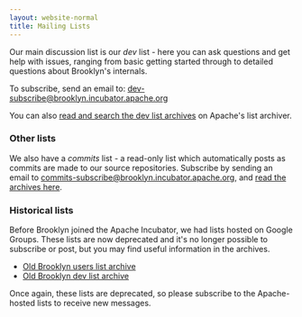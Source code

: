 ```yaml
---
layout: website-normal
title: Mailing Lists
---
```


Our main discussion list is our *dev* list - here you can ask questions and get
help with issues, ranging from basic getting started through to detailed
questions about Brooklyn's internals.

To subscribe, send an email to:
[dev-subscribe@brooklyn.incubator.apache.org](mailto:dev-subscribe@brooklyn.incubator.apache.org)

You can also [read and search the dev list
archives](https://mail-archives.apache.org/mod_mbox/incubator-brooklyn-dev/) on
Apache's list archiver.


### Other lists

We also have a *commits* list - a read-only list which automatically posts as
commits are made to our source repositories. Subscribe by sending an email to
[commits-subscribe@brooklyn.incubator.apache.org](mailto:commits-subscribe@brooklyn.incubator.apache.org),
and [read the archives here](https://mail-archives.apache.org/mod_mbox/incubator-brooklyn-commits/).


### Historical lists

Before Brooklyn joined the Apache Incubator, we had lists hosted on Google
Groups. These lists are now deprecated and it's no longer possible to subscribe
or post, but you may find useful information in the archives.

- [Old Brooklyn users list archive](https://groups.google.com/forum/#!forum/brooklyn-dev)
- [Old Brooklyn dev list archive](https://groups.google.com/forum/#!forum/brooklyn-dev)

Once again, these lists are deprecated, so please subscribe to the Apache-hosted
lists to receive new messages.
